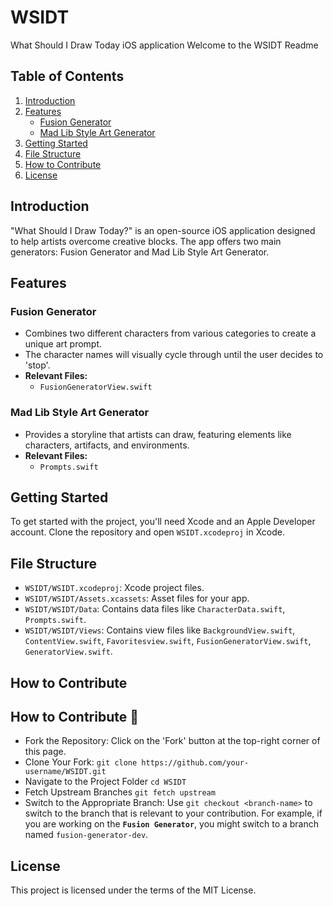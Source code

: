 # WSIDT
What Should I Draw Today iOS application
Welcome to the WSIDT Readme

## Table of Contents
1. [Introduction](#introduction)
2. [Features](#features)
   - [Fusion Generator](#fusion-generator)
   - [Mad Lib Style Art Generator](#mad-lib-style-art-generator)
3. [Getting Started](#getting-started)
4. [File Structure](#file-structure)
5. [How to Contribute](#how-to-contribute)
6. [License](#license)

## Introduction
"What Should I Draw Today?" is an open-source iOS application designed to help artists overcome creative blocks. The app offers two main generators: Fusion Generator and Mad Lib Style Art Generator.

## Features
### Fusion Generator
- Combines two different characters from various categories to create a unique art prompt.
- The character names will visually cycle through until the user decides to 'stop'.
- **Relevant Files:**
  - `FusionGeneratorView.swift`

### Mad Lib Style Art Generator
- Provides a storyline that artists can draw, featuring elements like characters, artifacts, and environments.
- **Relevant Files:**
  - `Prompts.swift`

## Getting Started
To get started with the project, you'll need Xcode and an Apple Developer account. Clone the repository and open `WSIDT.xcodeproj` in Xcode.

## File Structure
- `WSIDT/WSIDT.xcodeproj`: Xcode project files.
- `WSIDT/WSIDT/Assets.xcassets`: Asset files for your app.
- `WSIDT/WSIDT/Data`: Contains data files like `CharacterData.swift`, `Prompts.swift`.
- `WSIDT/WSIDT/Views`: Contains view files like `BackgroundView.swift`, `ContentView.swift`, `Favoritesview.swift`, `FusionGeneratorView.swift`, `GeneratorView.swift`.

## How to Contribute
## How to Contribute 🤝

- Fork the Repository: Click on the 'Fork' button at the top-right corner of this page.
- Clone Your Fork: 
`git clone https://github.com/your-username/WSIDT.git`
- Navigate to the Project Folder
`cd WSIDT`
- Fetch Upstream Branches
`git fetch upstream`
- Switch to the Appropriate Branch: Use `git checkout <branch-name>` to switch to the branch that is relevant to your contribution. 
For example, if you are working on the <b>`Fusion Generator`</b>, you might switch to a branch named `fusion-generator-dev`.

## License
This project is licensed under the terms of the MIT License.

